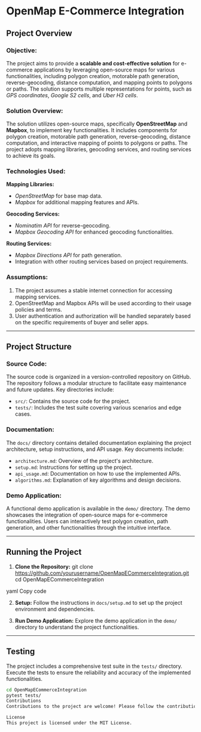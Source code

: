 # OpenMap E-Commerce Integration

## Project Overview

### Objective:
The project aims to provide a **scalable and cost-effective solution** for e-commerce applications by leveraging open-source maps for various functionalities, including polygon creation, motorable path generation, reverse-geocoding, distance computation, and mapping points to polygons or paths. The solution supports multiple representations for points, such as *GPS coordinates*, *Google S2 cells*, and *Uber H3 cells*.

### Solution Overview:
The solution utilizes open-source maps, specifically **OpenStreetMap** and **Mapbox**, to implement key functionalities. It includes components for polygon creation, motorable path generation, reverse-geocoding, distance computation, and interactive mapping of points to polygons or paths. The project adopts mapping libraries, geocoding services, and routing services to achieve its goals.

### Technologies Used:
**Mapping Libraries:**
- *OpenStreetMap* for base map data.
- *Mapbox* for additional mapping features and APIs.

**Geocoding Services:**
- *Nominatim API* for reverse-geocoding.
- *Mapbox Geocoding API* for enhanced geocoding functionalities.

**Routing Services:**
- *Mapbox Directions API* for path generation.
- Integration with other routing services based on project requirements.

### Assumptions:
1. The project assumes a stable internet connection for accessing mapping services.
2. OpenStreetMap and Mapbox APIs will be used according to their usage policies and terms.
3. User authentication and authorization will be handled separately based on the specific requirements of buyer and seller apps.

---

## Project Structure

### Source Code:
The source code is organized in a version-controlled repository on GitHub. The repository follows a modular structure to facilitate easy maintenance and future updates. Key directories include:
- `src/`: Contains the source code for the project.
- `tests/`: Includes the test suite covering various scenarios and edge cases.

### Documentation:
The `docs/` directory contains detailed documentation explaining the project architecture, setup instructions, and API usage. Key documents include:
- `architecture.md`: Overview of the project's architecture.
- `setup.md`: Instructions for setting up the project.
- `api_usage.md`: Documentation on how to use the implemented APIs.
- `algorithms.md`: Explanation of key algorithms and design decisions.

### Demo Application:
A functional demo application is available in the `demo/` directory. The demo showcases the integration of open-source maps for e-commerce functionalities. Users can interactively test polygon creation, path generation, and other functionalities through the intuitive interface.

---

## Running the Project

1. **Clone the Repository:**
git clone https://github.com/yourusername/OpenMapECommerceIntegration.git
cd OpenMapECommerceIntegration

yaml
Copy code

2. **Setup:**
Follow the instructions in `docs/setup.md` to set up the project environment and dependencies.

3. **Run Demo Application:**
Explore the demo application in the `demo/` directory to understand the project functionalities.

---

## Testing

The project includes a comprehensive test suite in the `tests/` directory. Execute the tests to ensure the reliability and accuracy of the implemented functionalities.

```bash
cd OpenMapECommerceIntegration
pytest tests/
Contributions
Contributions to the project are welcome! Please follow the contribution guidelines to contribute to the development of the OpenMap E-Commerce Integration project.

License
This project is licensed under the MIT License.
